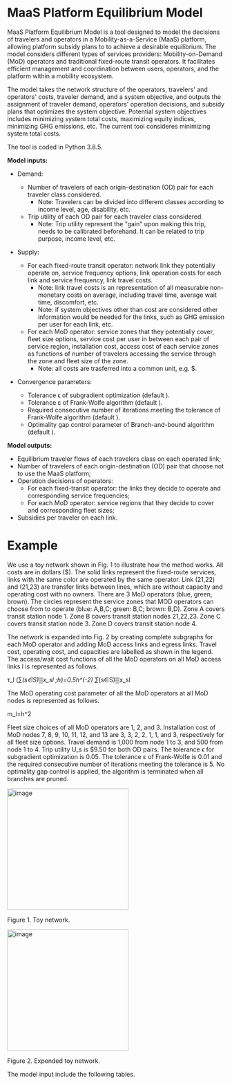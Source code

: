 # MaaS Platform Equilibrium Model

MaaS Platform Equilibrium Model is a tool designed to model the decisions of travelers and operators in a Mobility-as-a-Service (MaaS) platform, allowing platform subsidy plans to to achieve a desirable equilibrium. The model considers different types of services providers: Mobility-on-Demand (MoD) operators and traditional fixed-route transit operators. It facilitates efficient management and coordination between users, operators, and the platform within a mobility ecosystem. 

The model takes the network structure of the operators, travelers' and operators' costs, traveler demand, and a system objective, and outputs the assignment of traveler demand, operators' operation decisions, and subsidy plans that optimizes the system objective. Potential system objectives includes minimizing system total costs, maximizing equity indices, minimizing GHG emissions, etc. The current tool consideres minimizing system total costs.

The tool is coded in Python 3.8.5.

**Model inputs:**
- Demand:
  - Number of travelers of each origin-destination (OD) pair for each traveler class considered.
    * Note: Travelers can be divided into different classes according to income level, age, disability, etc.
  - Trip utility of each OD pair for each traveler class considered. 
    * Note: Trip utility represent the "gain" upon making this trip, needs to be calibrated beforehand. It can be related to trip purpose, income level, etc. 
      
- Supply:
  - For each fixed-route transit operator: network link they potentially operate on, service frequency options, link operation costs for each link and service frequency, link travel costs.
    * Note: link travel costs is an representation of all measurable non-monetary costs on average, including travel time, average wait time, discomfort, etc.
    * Note: if system objectives other than cost are considered other information would be needed for the links, such as GHG emission per user for each link, etc. 
  - For each MoD operator: service zones that they potentially cover, fleet size options, service cost per user in between each pair of service region, installation cost, access cost of each service zones as functions of number of travelers accessing the service through the zone and fleet size of the zone.
    * Note: all costs are trasferred into a common unit, e.g. $.

- Convergence parameters:
  - Tolerance ϵ of subgradient optimization (default ).
  - Tolerance ε of Frank-Wolfe algorithm (default ).
  - Required consecutive number of iterations meeting the tolerance of Frank-Wolfe algorithm (default ).
  - Optimality gap control parameter of Branch-and-bound algorithm (default ).


**Model outputs:**
- Equilibrium traveler flows of each travelers class on each operated link;
- Number of travelers of each origin-destination (OD) pair that choose not to use the MaaS platform;
- Operation decisions of operators:
  - For each fixed-transit operator: the links they decide to operate and corresponding service frequencies;
  - For each MoD operator: service regions that they decide to cover and corresponding fleet sizes;
- Subsidies per traveler on each link. 



# Example
We use a toy network shown in Fig. 1 to illustrate how the method works. All costs are in dollars ($). The solid links represent the fixed-route services, links with the same color are operated by the same operator. Link (21,22) and (21,23) are transfer links between lines, which are without capacity and operating cost with no owners. There are 3 MoD operators (blue, green, brown). The circles represent the service zones that MOD operators can choose from to operate (blue: A,B,C; green: B,C; brown: B,D). Zone A covers transit station node 1. Zone B covers transit station nodes 21,22,23. Zone C covers transit station node 3. Zone D covers transit station node 4.

The network is expanded into Fig. 2 by creating complete subgraphs for each MoD operator and adding MoD access links and egress links. Travel cost, operating cost, and capacities are labelled as shown in the legend. The access/wait cost functions of all the MoD operators on all MoD access links l is represented as follows. 

τ_l (∑_(s∈S)▒x_sl ;h)=0.5h^(-2) ∑_(s∈S)▒x_sl


The MoD operating cost parameter of all the MoD operators at all MoD nodes is represented as follows. 

m_l=h^2

Fleet size choices of all MoD operators are 1, 2, and 3. Installation cost of MoD nodes 7, 8, 9, 10, 11, 12, and 13 are 3, 3, 2, 2, 1, 1, and 3, respectively for all fleet size options. Travel demand is 1,000 from node 1 to 3, and 500 from node 1 to 4. Trip utility U_s is $9.50 for both OD pairs. The tolerance ϵ for subgradient optimization is 0.05. The tolerance ε of Frank-Wolfe is 0.01 and the required consecutive number of iterations meeting the tolerance is 5. No optimality gap control is applied, the algorithm is terminated when all branches are pruned.


<img width="281" alt="image" src="https://github.com/BUILTNYU/MaaS-Platform-Equilibrium/assets/75587054/6f9178d3-736c-4af4-9280-e9e056035abb">

Figure 1. Toy network.


<img width="281" alt="image" src="https://github.com/BUILTNYU/MaaS-Platform-Equilibrium/assets/75587054/0cdda0ab-fd38-4186-9af5-c4b93a5a8bca">

Figure 2. Expended toy network.


The model input include the following tables.

